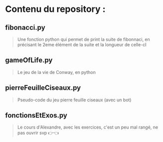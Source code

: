 # Contenu du repository :
## fibonacci.py
>Une fonction python qui permet de print la suite de fibonnaci, en précisant le 2eme élément de la suite et la longueur de celle-cI

## gameOfLife.py 
> Le jeu de la vie de Conway, en python

## pierreFeuilleCiseaux.py
> Pseudo-code du jeu pierre feuille ciseaux (avec un bot)

## fonctionsEtExos.py
>Le cours d'Alexandre, avec les exercices, c'est un peu mal rangé, ne pas ouvrir svp 👉👈
